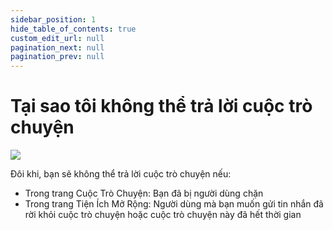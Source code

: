 ```yaml
---
sidebar_position: 1
hide_table_of_contents: true
custom_edit_url: null
pagination_next: null
pagination_prev: null
---
```


# Tại sao tôi không thể trả lời cuộc trò chuyện

![ ](../../../../docs/why-i-can-not-reply-to-a-conversation/img/why-i-can-not-reply-to-a-conversation.png)

Đôi khi, bạn sẽ không thể trả lời cuộc trò chuyện nếu:  
- Trong trang Cuộc Trò Chuyện: Bạn đã bị người dùng chặn  
- Trong trang Tiện Ích Mở Rộng: Người dùng mà bạn muốn gửi tin nhắn đã rời khỏi cuộc trò chuyện hoặc cuộc trò chuyện này đã hết thời gian